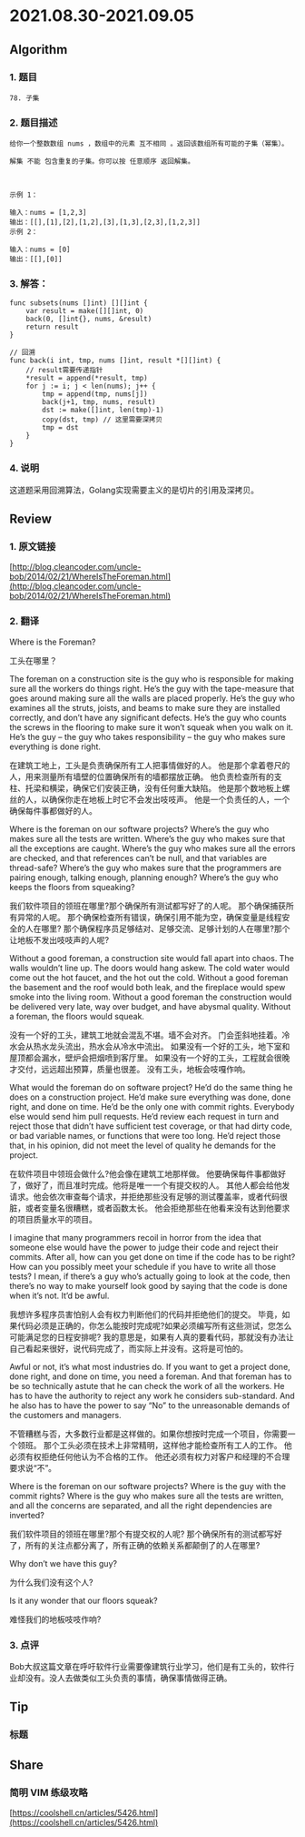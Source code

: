 # 2021.08.30-2021.09.05

## Algorithm
### 1. 题目
```
78. 子集
```
### 2. 题目描述
```
给你一个整数数组 nums ，数组中的元素 互不相同 。返回该数组所有可能的子集（幂集）。

解集 不能 包含重复的子集。你可以按 任意顺序 返回解集。

 

示例 1：

输入：nums = [1,2,3]
输出：[[],[1],[2],[1,2],[3],[1,3],[2,3],[1,2,3]]
示例 2：

输入：nums = [0]
输出：[[],[0]]
```

### 3. 解答：
```golang
func subsets(nums []int) [][]int {
	var result = make([][]int, 0)
	back(0, []int{}, nums, &result)
	return result
}

// 回溯
func back(i int, tmp, nums []int, result *[][]int) {
	// result需要传递指针
	*result = append(*result, tmp)
	for j := i; j < len(nums); j++ {
		tmp = append(tmp, nums[j])
		back(j+1, tmp, nums, result)
		dst := make([]int, len(tmp)-1)
		copy(dst, tmp) // 这里需要深拷贝
		tmp = dst
	}
}
```
### 4. 说明
这道题采用回溯算法，Golang实现需要主义的是切片的引用及深拷贝。

## Review
### 1. 原文链接
[http://blog.cleancoder.com/uncle-bob/2014/02/21/WhereIsTheForeman.html](http://blog.cleancoder.com/uncle-bob/2014/02/21/WhereIsTheForeman.html)

### 2. 翻译
Where is the Foreman?

工头在哪里？

The foreman on a construction site is the guy who is responsible for making sure all the workers do things right. 
He’s the guy with the tape-measure that goes around making sure all the walls are placed properly. 
He’s the guy who examines all the struts, joists, and beams to make sure they are installed correctly, and don’t have any significant defects. 
He’s the guy who counts the screws in the flooring to make sure it won’t squeak when you walk on it. 
He’s the guy – the guy who takes responsibility – the guy who makes sure everything is done right.

在建筑工地上，工头是负责确保所有工人把事情做好的人。
他是那个拿着卷尺的人，用来测量所有墙壁的位置确保所有的墙都摆放正确。
他负责检查所有的支柱、托梁和横梁，确保它们安装正确，没有任何重大缺陷。
他是那个数地板上螺丝的人，以确保你走在地板上时它不会发出吱吱声。
他是一个负责任的人，一个确保每件事都做好的人。

Where is the foreman on our software projects? Where’s the guy who makes sure all the tests are written. 
Where’s the guy who makes sure that all the exceptions are caught. 
Where’s the guy who makes sure all the errors are checked, and that references can’t be null, and that variables are thread-safe? 
Where’s the guy who makes sure that the programmers are pairing enough, talking enough, planning enough? Where’s the guy who keeps the floors from squeaking?

我们软件项目的领班在哪里?那个确保所有测试都写好了的人呢。
那个确保捕获所有异常的人呢。
那个确保检查所有错误，确保引用不能为空，确保变量是线程安全的人在哪里?
那个确保程序员足够结对、足够交流、足够计划的人在哪里?那个让地板不发出吱吱声的人呢?

Without a good foreman, a construction site would fall apart into chaos. The walls wouldn’t line up. 
The doors would hang askew. The cold water would come out the hot faucet, and the hot out the cold. 
Without a good foreman the basement and the roof would both leak, and the fireplace would spew smoke into the living room. 
Without a good foreman the construction would be delivered very late, way over budget, and have abysmal quality.
Without a foreman, the floors would squeak.

没有一个好的工头，建筑工地就会混乱不堪。墙不会对齐。
门会歪斜地挂着。冷水会从热水龙头流出，热水会从冷水中流出。
如果没有一个好的工头，地下室和屋顶都会漏水，壁炉会把烟喷到客厅里。
如果没有一个好的工头，工程就会很晚才交付，远远超出预算，质量也很差。
没有工头，地板会吱嘎作响。

What would the foreman do on software project? He’d do the same thing he does on a construction project. 
He’d make sure everything was done, done right, and done on time. He’d be the only one with commit rights. 
Everybody else would send him pull requests. He’d review each request in turn and reject those that didn’t have sufficient test coverage, 
or that had dirty code, or bad variable names, or functions that were too long. 
He’d reject those that, in his opinion, did not meet the level of quality he demands for the project.

在软件项目中领班会做什么?他会像在建筑工地那样做。
他要确保每件事都做好了，做好了，而且准时完成。他将是唯一一个有提交权的人。
其他人都会给他发请求。他会依次审查每个请求，并拒绝那些没有足够的测试覆盖率，或者代码很脏，或者变量名很糟糕，或者函数太长。
他会拒绝那些在他看来没有达到他要求的项目质量水平的项目。

I imagine that many programmers recoil in horror from the idea that someone else would have the power to judge their code and reject their commits. 
After all, how can you get done on time if the code has to be right? How can you possibly meet your schedule if you have to write all those tests? 
I mean, if there’s a guy who’s actually going to look at the code, then there’s no way to make yourself look good by saying that the code is done when it’s not. It’d be awful.

我想许多程序员害怕别人会有权力判断他们的代码并拒绝他们的提交。
毕竟，如果代码必须是正确的，你怎么能按时完成呢?如果必须编写所有这些测试，您怎么可能满足您的日程安排呢?
我的意思是，如果有人真的要看代码，那就没有办法让自己看起来很好，说代码完成了，而实际上并没有。这将是可怕的。

Awful or not, it’s what most industries do. If you want to get a project done, done right, and done on time, you need a foreman. 
And that foreman has to be so technically astute that he can check the work of all the workers. 
He has to have the authority to reject any work he considers sub-standard. 
And he also has to have the power to say “No” to the unreasonable demands of the customers and managers.

不管糟糕与否，大多数行业都是这样做的。如果你想按时完成一个项目，你需要一个领班。
那个工头必须在技术上非常精明，这样他才能检查所有工人的工作。
他必须有权拒绝任何他认为不合格的工作。
他还必须有权力对客户和经理的不合理要求说“不”。

Where is the foreman on our software projects? Where is the guy with the commit rights? 
Where is the guy who makes sure all the tests are written, and all the concerns are separated, and all the right dependencies are inverted?

我们软件项目的领班在哪里?那个有提交权的人呢?
那个确保所有的测试都写好了，所有的关注点都分离了，所有正确的依赖关系都颠倒了的人在哪里?

Why don’t we have this guy?

为什么我们没有这个人?

Is it any wonder that our floors squeak?

难怪我们的地板吱吱作响?

### 3. 点评
Bob大叔这篇文章在呼吁软件行业需要像建筑行业学习，他们是有工头的，软件行业却没有。没人去做类似工头负责的事情，确保事情做得正确。

## Tip
### 标题


## Share
### 简明 VIM 练级攻略
[https://coolshell.cn/articles/5426.html](https://coolshell.cn/articles/5426.html)
